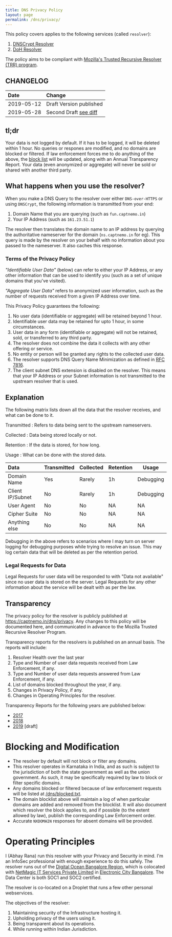 ```yaml
---
title: DNS Privacy Policy
layout: page
permalink: /dns/privacy/
---
```


This policy covers applies to the following services (called `resolver`):

1.  [DNSCrypt Resolver](/dnscrypt/)
2.  [DoH Resolver](/doh/)

The policy aims to be compliant with [Mozilla's Trusted Recursive Resolver (TRR) program][trr].

## CHANGELOG

| Date       | Change                      |
| :--------- | :-------------------------- |
| 2019-05-12 | Draft Version published     |
| 2019-05-28 | Second Draft [see diff][v2] |

## tl;dr

Your data is not logged by default. If it has to be logged, it will be deleted within 1 hour. No queries or respones are modified, and no domains are blocked or filtered. If law enforcement forces me to do anything of the above, the [block list](/dns/blocked.txt) will be updated, along with an Annual Transparency Report. Your data (even anonymized or aggregate) will never be sold or shared with another third party.

## What happens when you use the resolver?

When you make a DNS Query to the resolver over either `DNS-over-HTTPS` or using `DNSCrypt`, the following information is transmitted from your end:

1. Domain Name that you are querying (such as `fun.captnemo.in`)
2. Your IP Address (such as `161.23.51.1`)

The resolver then translates the domain name to an IP address by querying the authoritative nameserver for the domain (`ns.captnemo.in` for eg). This query is made by the resolver on your behalf with no information about you passed to the nameserver. It also caches this response.

### Terms of the Privacy Policy

_"Identifiable User Data"_ (below) can refer to either your IP Address, or any other information that can be used to identify you (such as a set of unique domains that you've visited).

_"Aggregate User Data"_ refers to anonymized user information, such as the number of requests received from a given IP Address over time.

This Privacy Policy guarantees the following:

1. No user data (identifiable or aggregate) will be retained beyond 1 hour.
2. Identifiable user data may be retained for upto 1 hour, in some circumstances.
3. User data in any form (identifiable or aggregate) will not be retained, sold, or transferred to any third party.
4. The resolver does not combine the data it collects with any other offering or service.
5. No entity or person will be granted any rights to the collected user data.
6. The resolver supports DNS Query Name Minimization as defined in [RFC 7816](https://rfc.me/7816).
7. The client subnet DNS extension is disabled on the resolver. This means that your IP Address or your Subnet information is not transmitted to the upstream resolver that is used.

## Explanation

The following matrix lists down all the data that the resolver receives, and what can be done to it.

Transmitted
: Refers to data being sent to the upstream nameservers.

Collected
: Data being stored locally or not.

Retention
: If the data is stored, for how long.

Usage
: What can be done with the stored data.

| Data             | Transmitted | Collected | Retention | Usage     |
| :--------------- | :---------- | --------- | --------- | --------- |
| Domain Name      | Yes         | Rarely    | 1h        | Debugging |
| Client IP/Subnet | No          | Rarely    | 1h        | Debugging |
| User Agent       | No          | No        | NA        | NA        |
| Cipher Suite     | No          | No        | NA        | NA        |
| Anything else    | No          | No        | NA        | NA        |

Debugging in the above refers to scenarios where I may turn on server logging for debugging purposes while trying to resolve an issue. This may log certain data that will be deleted as per the retention period.

### Legal Requests for Data

Legal Requests for user data will be responded to with "Data not available" since no user data is stored on the server. Legal Requests for any other information about the service will be dealt with as per the law.

## Transparency

The privacy policy for the resolver is publicly published at <https://captnemo.in/dns/privacy>. Any changes to this policy will be documented here, and communicated in advance to the Mozilla Trusted Recursive Resolver Program.

Transparency reports for the resolvers is published on an annual basis. The reports will include:

1.  Resolver Health over the last year
2.  Type and Number of user data requests received from Law Enforcement, if any.
3.  Type and Number of user data requests answered from Law Enforcement, if any.
4.  List of domains blocked throughout the year, if any.
5.  Changes in Privacy Policy, if any.
6.  Changes in Operating Principles for the resolver.

Transparency Reports for the following years are published below:

- [2017](/dns/2017/transparency.html)
- [2018](/dns/2018/transparency.html)
- [2019](/dns/2019/transparency.html) \[draft\]

# Blocking and Modification

- The resolver by default will not block or filter any domains.
- This resolver operates in Karnataka in India, and as such is subject to the jurisdiction of both the state government as well as the union government. As such, it may be specifically required by law to block or filter specific domains.
- Any domains blocked or filtered because of law enforcement requests will be listed at [/dns/blocked.txt](/dns/blocked.txt).
- The domain blocklist above will maintain a log of when particular domains are added and removed from the blocklist. It will also document which resolver the block applies to, and if possible (to the extent allowed by law), publish the corresponding Law Enforcement order.
- Accurate `NXDOMAIN` responses for absent domains will be provided.

# Operating Principles

I (Abhay Rana) run this resolver with your Privacy and Security in mind. I'm an InfoSec professional with enough experience to do this safely. The resolver runs out of the [Digital Ocean Bangalore Region][do], which is colocated with [NetMagic IT Services Private Limited][nm] in [Electronic City Bangalore][ecity]. The Data Center is both SOC1 and SOC2 certified.

The resolver is co-located on a Droplet that runs a few other personal webservices.

The objectives of the resolver:

1.  Maintaining security of the Infrastructure hosting it.
2.  Upholding privacy of the users using it.
3.  Being transparent about its operations.
4.  While running within Indian Jurisdiction.

[trr]: https://wiki.mozilla.org/Security/DOH-resolver-policy
[do]: https://www.digitalocean.com/docs/platform/availability-matrix/
[nm]: https://www.netmagicsolutions.com/data-center-in-bangalore.html
[ecity]: https://www.thehindubusinessline.com/info-tech/digitalocean-sets-up-data-centre/article8673541.ece
[v2]: https://github.com/captn3m0/captn3m0.github.com/compare/7a59c74f06f4124eb39b588e9d6f9b00b0904024...dns-privacy-draft2
